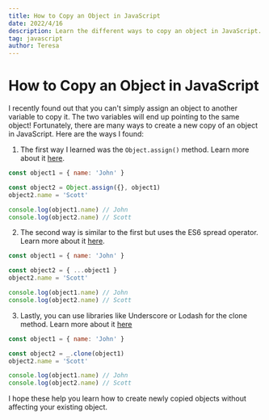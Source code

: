 ```yaml
---
title: How to Copy an Object in JavaScript
date: 2022/4/16
description: Learn the different ways to copy an object in JavaScript.
tag: javascript
author: Teresa
---
```


# How to Copy an Object in JavaScript

I recently found out that you can't simply assign an object to another variable to copy it. The two variables will end up pointing to the same object! Fortunately, there are many ways to create a new copy of an object in JavaScript. Here are the ways I found:

1. The first way I learned was the `Object.assign()` method. Learn more about it [here](https://developer.mozilla.org/en-US/docs/Web/JavaScript/Reference/Global_Objects/Object/assign).

```js
const object1 = { name: 'John' }

const object2 = Object.assign({}, object1)
object2.name = 'Scott'

console.log(object1.name) // John
console.log(object2.name) // Scott
```

2. The second way is similar to the first but uses the ES6 spread operator. Learn more about it [here](https://developer.mozilla.org/en-US/docs/Web/JavaScript/Reference/Operators/Spread_syntax).

```js
const object1 = { name: 'John' }

const object2 = { ...object1 }
object2.name = 'Scott'

console.log(object1.name) // John
console.log(object2.name) // Scott
```

3. Lastly, you can use libraries like Underscore or Lodash for the clone method. Learn more about it [here](https://underscorejs.org/#clone)

```js
const object1 = { name: 'John' }

const object2 = _.clone(object1)
object2.name = 'Scott'

console.log(object1.name) // John
console.log(object2.name) // Scott
```

I hope these help you learn how to create newly copied objects without affecting your existing object.
